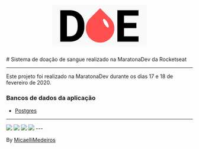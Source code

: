 <h1 align="center">
<img src="https://raw.githubusercontent.com/MicaelliMedeiros/Doe/master/public/logo.png">
</h1>
# Sistema de doação de sangue realizado na MaratonaDev da Rocketseat

---

Este projeto foi realizado na MaratonaDev durante os dias 17 e 18 de fevereiro de 2020.


### Bancos de dados da aplicação
- [Postgres](https://github.com/postgres/postgres)

---

<img src="https://user-images.githubusercontent.com/54600663/74799192-a0930c00-52ae-11ea-82ac-9c21ef064833.png">
<img src="https://user-images.githubusercontent.com/54600663/74799190-9f61df00-52ae-11ea-8390-02c9630b8b5d.png">
<img src="https://user-images.githubusercontent.com/54600663/74799191-9ffa7580-52ae-11ea-8654-d0a5bb59c6a2.png">
<img src="https://user-images.githubusercontent.com/54600663/74799193-a0930c00-52ae-11ea-8c3e-cf66e327e51f.png">
---


By [MicaelliMedeiros](https://www.linkedin.com/in/micaellimedeiros/)

